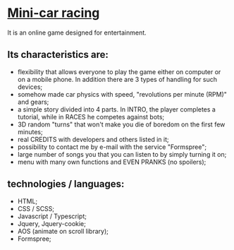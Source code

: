 # **[Mini-car racing](https://mini-car-racing.netlify.app)**

It is an online game designed for entertainment.

## Its characteristics are:

- flexibility that allows everyone to play the game either on computer or on a mobile phone. In addition there are 3 types of handling for such devices;
- somehow made car physics with speed, "revolutions per minute (RPM)" and gears;
- a simple story divided into 4 parts. In INTRO, the player completes a tutorial, while in RACES he competes against bots;
- 3D random "turns" that won't make you die of boredom on the first few minutes;
- real CREDITS with developers and others listed in it;
- possibility to contact me by e-mail with the service "Formspree";
- large number of songs you that you can listen to by simply turning it on;
- menu with many own functions and EVEN PRANKS (no spoilers);

## technologies / languages:

- HTML;
- CSS / SCSS;
- Javascript / Typescript;
- Jquery, Jquery-cookie;
- AOS (animate on scroll library);
- Formspree;
